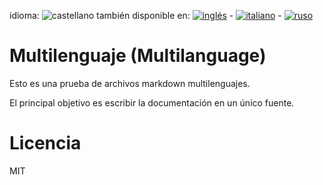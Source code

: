 ﻿<!-- 




NO MODIFIQUE ESTE ARCHIVO. FUE GENERADO AUTOMÁTICAMENTE POR multilang.js 




-->
<!--multilang buttons-->
idioma: ![castellano](https://github.com/codenautas/multilang/blob/master/img/lang-es.png)
también disponible en:
[![inglés](https://github.com/codenautas/multilang/blob/master/img/lang-en.png)](multilanguage.md) -
[![italiano](https://github.com/codenautas/multilang/blob/master/img/lang-it.png)](multilingua.md) -
[![ruso](https://github.com/codenautas/multilang/blob/master/img/lang-ru.png)](мультиязычный.md)

# Multilenguaje (Multilanguage)

Esto es una prueba de archivos markdown multilenguajes.

El principal objetivo es escribir la documentación en un único fuente.

# Licencia

MIT

